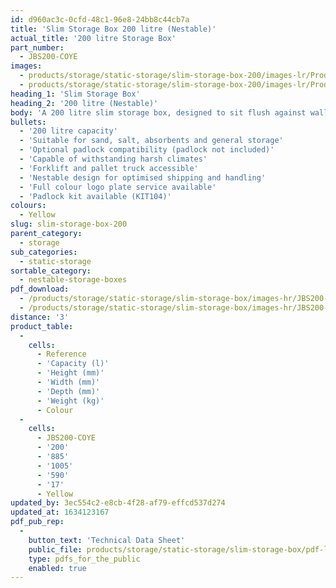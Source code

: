 ```yaml
---
id: d960ac3c-0cfd-48c1-96e8-24bb8c44cb7a
title: 'Slim Storage Box 200 litre (Nestable)'
actual_title: '200 litre Storage Box'
part_number:
  - JBS200-COYE
images:
  - products/storage/static-storage/slim-storage-box-200/images-lr/Product_Image_776x776_(518x518_focus_area)-JBS200-COYE_01.jpg
  - products/storage/static-storage/slim-storage-box-200/images-lr/Product_Image_776x776_(518x518_focus_area)-JBS200-COYE_02.jpg
heading_1: 'Slim Storage Box'
heading_2: '200 litre (Nestable)'
body: 'A 200 litre slim storage box, designed to sit flush against walls and vertical surfaces.'
bullets:
  - '200 litre capacity'
  - 'Suitable for sand, salt, absorbents and general storage'
  - 'Optional padlock compatibility (padlock not included)'
  - 'Capable of withstanding harsh climates'
  - 'Forklift and pallet truck accessible'
  - 'Nestable design for optimised shipping and handling'
  - 'Full colour logo plate service available'
  - 'Padlock kit available (KIT104)'
colours:
  - Yellow
slug: slim-storage-box-200
parent_category:
  - storage
sub_categories:
  - static-storage
sortable_category:
  - nestable-storage-boxes
pdf_download:
  - /products/storage/static-storage/slim-storage-box/images-hr/JBS200-COYE_01.jpg
  - /products/storage/static-storage/slim-storage-box/images-hr/JBS200-COYE_02.jpg
distance: '3'
product_table:
  -
    cells:
      - Reference
      - 'Capacity (l)'
      - 'Height (mm)'
      - 'Width (mm)'
      - 'Depth (mm)'
      - 'Weight (kg)'
      - Colour
  -
    cells:
      - JBS200-COYE
      - '200'
      - '885'
      - '1005'
      - '590'
      - '17'
      - Yellow
updated_by: 3ec554c2-e8cb-4f28-af79-effcd537d274
updated_at: 1634123167
pdf_pub_rep:
  -
    button_text: 'Technical Data Sheet'
    public_file: products/storage/static-storage/slim-storage-box/pdf-lr/ST-Slim-Storage-Box-(200L)-TD_EN.pdf
    type: pdfs_for_the_public
    enabled: true
---
```

